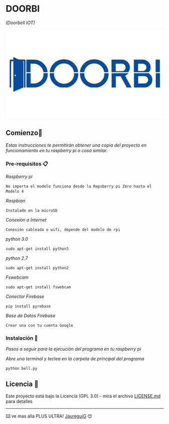 # DOORBI
_(Doorbell IOT)_

![Logotipo Doorbi](https://raw.githubusercontent.com/JaureguiG/DOORBI/master/logo.jpg)


## Comienzo🚀

_Estas instrucciones te permitirán obtener una copia del proyecto en funcionamiento en tu raspberry pi o cosa similar._




### Pre-requisitos 📋

_Raspberry pi_

```
No importa el modelo funciona desde la Rapsberry pi Zero hasta el  Modelo 4
```


_Raspbian_

```
Instalado en la microSD
```

_Conexión a Internet_

```
Conexión cableada o wifi, depende del modelo de rpi
```


_python 3.0_

```
sudo apt-get install python3
```

_python 2.7_

```
sudo apt-get install python2
```



_Fswebcam_

```
sudo apt-get install fswebcam
```


_Conector Firebase_

```
pip install pyrebase
```
_Base de Datos Firebase_

```
Crear una con tu cuenta Google
```



### Instalación 🔧

_Pasos a seguir para la ejecución del programa en tu raspberry pi_

_Abre una terminal y teclea en la carpeta de principal del programa_

```
python bell.py
```


## Licencia 📄

Este proyecto está bajo la Licencia (GPL 3.0) - mira el archivo [LICENSE.md](LICENSE.md) para detalles


---
⌨️ ve mas alla PLUS ULTRA! [JaureguiG](https://github.com/JaureguiG) 😊
